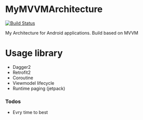 # MyMVVMArchitecture

[![Build Status](https://travis-ci.org/joemccann/dillinger.svg?branch=master)](https://travis-ci.org/joemccann/dillinger)

My Architecture for Android applications. Build based on MVVM

# Usage library
  - Dagger2
  - Retrofit2
  - Coroutine
  - Viewmodel lifecycle
  - Runtime paging (jetpack) 

### Todos

 - Evry time to best

